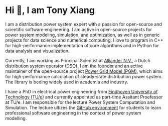 # Hi 👋, I am Tony Xiang

I am a distribution power system expert with a passion for open-source and scientific software engineering. I am active in open-source projects for power system modeling, simulation, and optimization, as well as in generic projects for data science and numerical computing. I love to program in C++ for high-performance implementation of core algorithms and in Python for data analysis and visualization.

Currently, I am working as Principal Scientist at [Alliander N.V.](https://github.com/alliander-opensource), a Dutch distribution system operator (DSO). I am the founder and an active maintainer of the open-source project [Power Grid Model (PGM)](https://github.com/PowerGridModel), which aims for high-performance calculation of steady-state distribution power system. The library is beding widely used in academia and industry.

I have a PhD in electrical power engineering from [Eindhoven University of Technology (TU/e)](https://github.com/EES-TUe) and currently appointed as part-time Assitant Proefessor at TU/e. I am responsible for the lecture Power System Computation and Simulation. The lecture ultizes the [GitHub environment](https://github.com/tue-ees-5xwg0) for students to learn professional software engineering in the context of power system modelling.